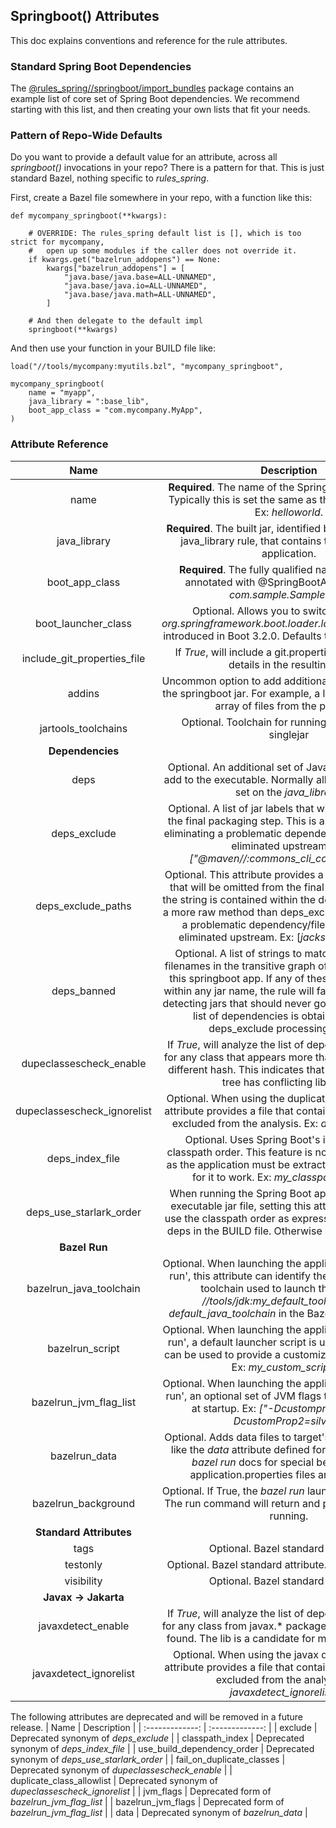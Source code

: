 ## Springboot() Attributes

This doc explains conventions and reference for the rule attributes.

### Standard Spring Boot Dependencies

The [@rules_spring//springboot/import_bundles](import_bundles) package contains an
    example list of core set of Spring Boot dependencies.
We recommend starting with this list, and then creating your own lists that fit your needs.


### Pattern of Repo-Wide Defaults

Do you want to provide a default value for an attribute, across all _springboot()_ invocations in your repo?
There is a pattern for that.
This is just standard Bazel, nothing specific to *rules_spring*.

First, create a Bazel file somewhere in your repo, with a function like this:
```
def mycompany_springboot(**kwargs):

    # OVERRIDE: The rules_spring default list is [], which is too strict for mycompany,
    #   open up some modules if the caller does not override it.
    if kwargs.get("bazelrun_addopens") == None:
        kwargs["bazelrun_addopens"] = [        
            "java.base/java.base=ALL-UNNAMED",
            "java.base/java.io=ALL-UNNAMED",
            "java.base/java.math=ALL-UNNAMED",
        ]

    # And then delegate to the default impl
    springboot(**kwargs)
```

And then use your function in your BUILD file like:
```
load("//tools/mycompany:myutils.bzl", "mycompany_springboot",

mycompany_springboot(
    name = "myapp",
    java_library = ":base_lib",
    boot_app_class = "com.mycompany.MyApp",
)
```


### Attribute Reference

| Name  | Description | Default Value | Doc Link |
| :-------------: | :-------------: | :-------------: | :-------------: |
| name |  **Required**. The name of the Spring Boot application. Typically this is set the same as the package name.   Ex: *helloworld*.   |  none | |
| java_library |  **Required**. The built jar, identified by the name of the java_library rule, that contains the   Spring Boot application.   |  none | |
| boot_app_class |  **Required**. The fully qualified name of the class annotated with @SpringBootApplication.   Ex: *com.sample.SampleMain*   |  none | |
| boot_launcher_class |  Optional. Allows you to switch to the new *org.springframework.boot.loader.launch.JarLauncher* introduced in Boot 3.2.0. Defaults to the old launcher.   |  *org.springframework.boot.loader.JarLauncher* | [details](../README.md#upgrading-to-spring-boot-3) |
| include_git_properties_file |  If *True*, will include a git.properties file with build details in the resulting jar.   |  <code>True</code> | [details](README.md#build-stamping-of-the-spring-boot-jar) |
| addins |  Uncommon option to add additional files to the root of the springboot jar. For example, a license file. Pass an array of files from the package.   |  <code>[]</code> | |
| jartools_toolchains | Optional. Toolchain for running build tools like singlejar | <code>["@bazel_tools//tools/jdk:current_host_java_runtime"]</code> | see [Issue 250](https://github.com/salesforce/rules_spring/issues/250) |
| **Dependencies** | | | |
| deps |  Optional. An additional set of Java dependencies to add to the executable. Normally all dependencies are set on the *java_library*.   |  <code>None</code> | |
| deps_exclude | Optional. A list of jar labels that will be omitted from the final packaging step. This is a manual option for eliminating a problematic dependency that cannot be eliminated upstream. Ex: *["@maven//:commons_cli_commons_cli"]*. |  <code>None</code> | [details](unwanted_classes.md) |
| deps_exclude_paths |  Optional. This attribute provides a list of partial paths that will be omitted   from the final packaging step if the string is contained within the dep filename. This is a more raw method than deps_exclude for eliminating a problematic dependency/file that cannot be eliminated upstream.   Ex: [*jackson-databind-*].   |  <code>None</code> | [details](unwanted_classes.md) |
| deps_banned| Optional. A list of strings to match against the jar filenames in the transitive graph of dependencies for this springboot app. If any of these strings is found within any jar name, the rule will fail. This is useful for detecting jars that should never go to production. The list of dependencies is obtained after the deps_exclude processing has run. | <code>[ "junit", "mockito" ]</code> | [details](unwanted_classes.md) |
| dupeclassescheck_enable |  If *True*, will analyze the list of dependencies looking for any class that appears more than   once, but with a different hash. This indicates that your dependency tree has conflicting libraries.   |  <code>False</code> | [details](unwanted_classes.md) |
| dupeclassescheck_ignorelist |  Optional. When using the duplicate class check, this attribute provides a file   that contains a list of libraries excluded from the analysis. Ex: *dupeclass_libs.txt*   |  <code>None</code> | [details](unwanted_classes.md) |
| deps_index_file |  Optional. Uses Spring Boot's index to define classpath order. This feature is not commonly used, as the application must be extracted from the jar   file for it to work. Ex: *my_classpath_index.idx*   |  <code>None</code> | [classpath index feature](https://docs.spring.io/spring-boot/docs/current/reference/html/appendix-executable-jar-format.html#executable-jar-war-index-files-classpath) |
| deps_use_starlark_order |  When running the Spring Boot application from the executable jar file, setting this attribute to   *True* will use the classpath order as expressed by the order of deps in the BUILD file. Otherwise it is random order.   |  <code>True</code> | |
| **Bazel Run** | | | |
| bazelrun_java_toolchain |  Optional. When launching the application using 'bazel run', this attribute can identify the label of the Java toolchain used to launch the JVM. Ex: *//tools/jdk:my_default_toolchain*. See *default_java_toolchain* in the Bazel documentation.  |  <code>None</code> | [details](bazelrun.md) |
| bazelrun_script |  Optional. When launching the application using 'bazel run', a default launcher script is used.   This attribute can be used to provide a customized launcher script. Ex: *my_custom_script.sh*   |  <code>None</code> | [details](bazelrun.md) |
| bazelrun_jvm_flag_list |  Optional. When launching the application using 'bazel run', an optional set of JVM flags   to pass to the JVM at startup. Ex: *["-Dcustomprop=gold", "-DcustomProp2=silver*"]   |  <code>None</code> | [details](bazelrun.md) |
| bazelrun_data |  Optional. Adds data files to target's runfiles. Behaves like the *data* attribute defined for *java_binary*. See *bazel run* docs for special behavior when application.properties files are listed here. |  <code>None</code> | [details](bazelrun.md) |
| bazelrun_background |  Optional. If True, the *bazel run* launcher will not block. The run command will return and process will remain running.   |  <code>False</code> | [details](bazelrun.md) |
| **Standard Attributes** | | | |
| tags |  Optional. Bazel standard attribute.   |  <code>[]</code> | |
| testonly |  Optional. Bazel standard attribute. Defaults to False.   |  <code>False</code> | |
| visibility |  Optional. Bazel standard attribute.   |  <code>None</code> | |
| **Javax -> Jakarta** | | | |
| javaxdetect_enable | If *True*, will analyze the list of dependencies looking for any class from javax.* package and fail the build if found. The lib is a candidate for migration to jakarta. | <code>False</code> | [details](javax.md) |
| javaxdetect_ignorelist | Optional. When using the javax detect check, this attribute provides a file that contains a list of libraries excluded from the analysis. Ex: *javaxdetect_ignorelist.txt* | <code>None</code> | [details](javax.md) |


The following attributes are deprecated and will be removed in a future release.
| Name  | Description |
| :-------------: | :-------------: | 
| exclude |  Deprecated synonym of *deps_exclude* |
| classpath_index |  Deprecated synonym of *deps_index_file* |
| use_build_dependency_order |  Deprecated synonym of *deps_use_starlark_order* |
| fail_on_duplicate_classes |  Deprecated synonym of *dupeclassescheck_enable* |
| duplicate_class_allowlist |  Deprecated synonym of *dupeclassescheck_ignorelist* |
| jvm_flags |  Deprecated form of *bazelrun_jvm_flag_list* |
| bazelrun_jvm_flags |  Deprecated form of *bazelrun_jvm_flag_list* |
| data |  Deprecated synonym of *bazelrun_data* |
